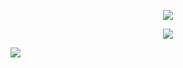 <!-- ### Hi there 👋 -->

<p align="center">
  <img align="center" src="http://github-readme-streak-stats.herokuapp.com?user=ibsthiaguera&theme=dark&hide_border=true&date_format=j%20M%5B%20Y%5D&currStreakLabel=48D62D&ring=48D62D&fire=48D62D">
</p>

<p align="center">
  <img align="center" src="https://activity-graph.herokuapp.com/graph?username=ibsthiaguera&hide_border=true&theme=react-dark&bg_color=111111&color=FFFFFF&line=48D62D&custom_title=ibsthiaguera%20Contribution%20Graph">
</p>

<p align="left">
  <img align="center" src="https://komarev.com/ghpvc/?username=ibsthiaguera&color=brightgreen&style=flat-square">
</p>


<!--
**ibsthiaguera/ibsthiaguera** is a ✨ _special_ ✨ repository because its `README.md` (this file) appears on your GitHub profile.

Here are some ideas to get you started:

- 🔭 I’m currently working on ...
- 🌱 I’m currently learning ...
- 👯 I’m looking to collaborate on ...
- 🤔 I’m looking for help with ...
- 💬 Ask me about ...
- 📫 How to reach me: ...
- 😄 Pronouns: ...
- ⚡ Fun fact: ...
-->
